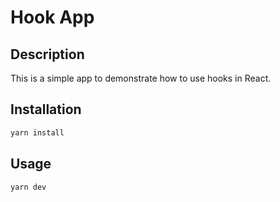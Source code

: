 # Hook App

## Description

This is a simple app to demonstrate how to use hooks in React.

## Installation

```bash
yarn install
```

## Usage

```bash
yarn dev
```
